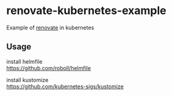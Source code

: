 # renovate-kubernetes-example
Example of [renovate](https://github.com/renovatebot/renovate/) in kubernetes

## Usage

install helmfile  
https://github.com/roboll/helmfile

install kustomize  
https://github.com/kubernetes-sigs/kustomize
